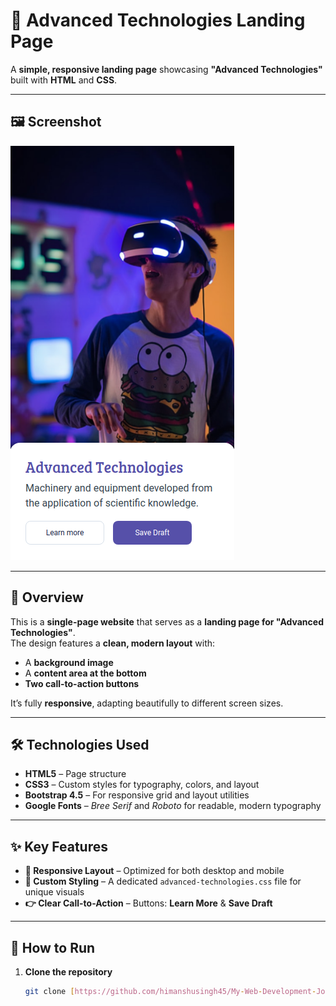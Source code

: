 # 🚀 Advanced Technologies Landing Page  

A **simple, responsive landing page** showcasing **"Advanced Technologies"** built with **HTML** and **CSS**.

---

## 🖼️ Screenshot  

![Advanced Technologies Screenshot](./advanced-technologies-v1.png)

---

## 📖 Overview  

This is a **single-page website** that serves as a **landing page for "Advanced Technologies"**.  
The design features a **clean, modern layout** with:
- A **background image**
- A **content area at the bottom**
- **Two call-to-action buttons**

It’s fully **responsive**, adapting beautifully to different screen sizes.

---

## 🛠️ Technologies Used  

- **HTML5** – Page structure  
- **CSS3** – Custom styles for typography, colors, and layout  
- **Bootstrap 4.5** – For responsive grid and layout utilities  
- **Google Fonts** – *Bree Serif* and *Roboto* for readable, modern typography  

---

## ✨ Key Features  

- **📱 Responsive Layout** – Optimized for both desktop and mobile  
- **🎨 Custom Styling** – A dedicated `advanced-technologies.css` file for unique visuals  
- **👉 Clear Call-to-Action** – Buttons: **Learn More** & **Save Draft**  

---

## 🚀 How to Run  

1. **Clone the repository**  
   ```bash
   git clone [https://github.com/himanshusingh45/My-Web-Development-Journey/tree/74b3b012b898d037993320cdfd062ac6bd3177e2]

